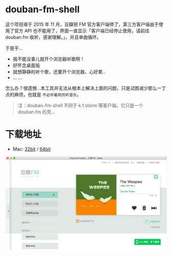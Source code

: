 # douban-fm-shell

这个项目缘于 2015 年 11 月，豆瓣把 FM 官方客户端停了，第三方客户端由于使用了官方 API 也不能用了，界面一直显示「客户端已经停止使用，请前往 douban.fm 收听，感谢理解。」，并且单曲循环。

于是乎...

- 我不能没事儿就开个浏览器听歌啊！
- 好怀念桌面版
- 就想静静的听个歌，还要开个浏览器，心好累..
- ... ...

怎么办？很遗憾...本工具并无法从根本上解决上面的问题，只是试图减少那么一丁点的麻烦，也就是 `不必开着网页听音乐`。

> 注：douban-fm-shell 不同于 k.f.storm 等客户端，它只是一个 douban.fm 的壳...

# 下载地址

- Mac: [32bit](http://pan.baidu.com/s/1kTwCXxH) / [64bit](http://pan.baidu.com/s/1i38Su9n)

![doubanfm](screenshot.png)